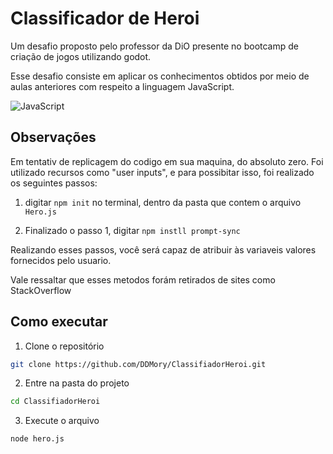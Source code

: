 # Classificador de Heroi


Um desafio proposto pelo professor da DiO presente no bootcamp
de criação de jogos utilizando godot.

Esse desafio consiste em aplicar os conhecimentos obtidos por
meio de aulas anteriores com respeito a linguagem JavaScript.



![JavaScript](https://img.shields.io/badge/JavaScript-F7DF1E?style=for-the-badge&logo=javascript&logoColor=black)

## Observações

Em tentativ de replicagem do codigo em sua maquina, do absoluto zero.
Foi utilizado recursos como "user inputs", e para possibitar
isso, foi realizado os seguintes passos:

1. digitar `npm init` no terminal, dentro da pasta que contem
o arquivo `Hero.js`

2. Finalizado o passo 1, digitar `npm instll prompt-sync`

Realizando esses passos, você será capaz de atribuir às variaveis valores
fornecidos pelo usuario.

Vale ressaltar que esses metodos forám retirados de sites como StackOverflow

## Como executar

1. Clone o repositório
```bash
git clone https://github.com/DDMory/ClassifiadorHeroi.git
```

2. Entre na pasta do projeto
```bash
cd ClassifiadorHeroi
```

3. Execute o arquivo
```bash
node hero.js
```

